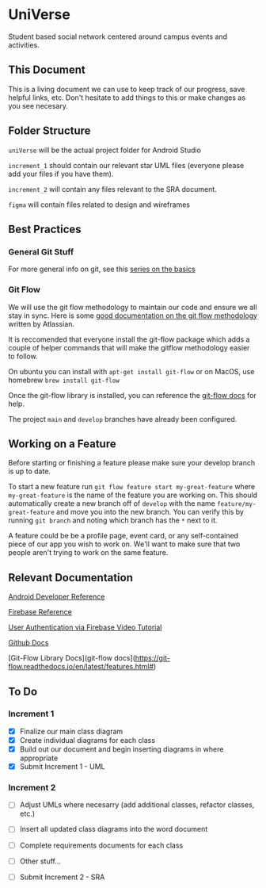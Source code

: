 # UniVerse

Student based social network centered around campus events and activities.


## This Document

This is a living document we can use to keep track of our progress, save helpful links, etc.  Don't hesitate to add things to this or make changes as you see necesary.


## Folder Structure

`uniVerse` will be the actual project folder for Android Studio

`increment_1` should contain our relevant star UML files (everyone please add your files if you have them).

`increment_2` will contain any files relevant to the SRA document.

`figma` will contain files related to design and wireframes


## Best Practices 

### General Git Stuff

For more general info on git, see this [series on the basics](https://www.atlassian.com/git)

### Git Flow

We will use the git flow methodology to maintain our code and ensure we all stay in sync.  Here is some [good documentation on the git flow methodology](https://www.atlassian.com/git/tutorials/comparing-workflows/gitflow-workflow) written by Atlassian. 

It is reccomended that everyone install the git-flow package which adds a couple of helper commands that will make the gitflow methodology easier to follow.  

On ubuntu you can install with `apt-get install git-flow` or on MacOS, use homebrew `brew install git-flow`

Once the git-flow library is installed, you can reference the [git-flow docs](https://git-flow.readthedocs.io/en/latest/features.html#) for help.

The project `main` and `develop` branches have already been configured.


## Working on a Feature

Before starting or finishing a feature please make sure your develop branch is up to date.

To start a new feature run `git flow feature start my-great-feature` where `my-great-feature` is the name of the feature you are working on. This should automatically create a new branch off of `develop` with the name `feature/my-great-feature` and move you into the new branch.  You can verify this by running `git branch` and noting which branch has the `*` next to it.

A feature could be be a profile page, event card, or any self-contained piece of our app you wish to work on.  We'll want to make sure that two people aren't trying to work on the same feature. 


## Relevant Documentation

[Android Developer Reference](https://developer.android.com/)

[Firebase Reference](https://firebase.google.com/docs)

[User Authentication via Firebase Video Tutorial](https://www.youtube.com/watch?v=Z-RE1QuUWPg)

[Github Docs](https://docs.github.com/en)

[Git-Flow Library Docs](git-flow docs](https://git-flow.readthedocs.io/en/latest/features.html#)


## To Do

### Increment 1
- [x] Finalize our main class diagram
- [x] Create individual diagrams for each class
- [x] Build out our document and begin inserting diagrams in where appropriate
- [x] Submit Increment 1 - UML

### Increment 2
- [ ] Adjust UMLs where necesarry (add additional classes, refactor classes, etc.)
- [ ] Insert all updated class diagrams into the word document
- [ ] Complete requirements documents for each class
- [ ] Other stuff...
- [ ] Submit Increment 2 - SRA

